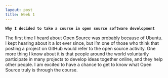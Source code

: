 ```yaml
---
layout: post
title: Week 1
---
```


**`Why I decided to take a course in open source software development`**

The first time I heard about Open Source was probably because of Ubuntu. I kept hearing about it a lot ever since, but I’m one of those who think that posting a project on GitHub would refer to the open source activity. One more thing I know about it is that people around the world voluntarily participate in many projects to develop ideas together online, and they help other people. I am excited to have a chance to get to know what Open Source truly is through the course.
